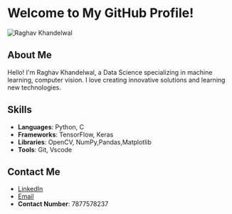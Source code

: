 # Welcome to My GitHub Profile!

![Raghav Khandelwal](https://github.com/raghavkhandelwal12/your-repository/blob/main/IMG-20221024-WA0018.jpg)

## About Me
Hello! I'm Raghav Khandelwal, a Data Science specializing in machine learning, computer vision. I love creating innovative solutions and learning new technologies.

## Skills
- **Languages**: Python, C
- **Frameworks**: TensorFlow, Keras
- **Libraries**: OpenCV, NumPy,Pandas,Matplotlib
- **Tools**: Git, Vscode

## Contact Me
- [LinkedIn](https://www.linkedin.com/in/raghav-khandelwal-031452229/)
- [Email](mailto:raghavkhandelwal761@gmail.com)
- **Contact Number**: 7877578237
